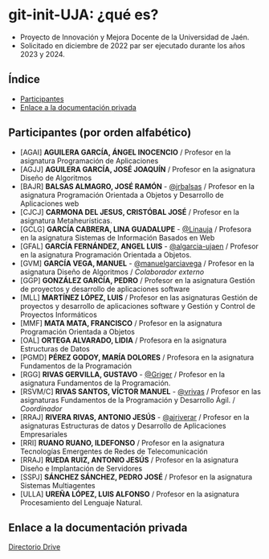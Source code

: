 # git-init-UJA: ¿qué es? <!--img src="./assets/img/git-init-uja-logo-transp.png" width="10%"-->
* Proyecto de Innovación y Mejora Docente de la Universidad de Jaén.
* Solicitado en diciembre de 2022 par ser ejecutado durante los años 2023 y 2024.

## Índice
* [Participantes](#participantes)
* [Enlace a la documentación privada](#enlace-a-la-documentación-privada)

## Participantes (por orden alfabético)

  * [AGAI]    **AGUILERA GARCÍA, ÁNGEL INOCENCIO** / Profesor en la asignatura Programación de Aplicaciones
  * [AGJJ]     **AGUILERA GARCÍA, JOSÉ JOAQUÍN** / Profesor en la asignatura Diseño de Algoritmos
  * [BAJR]    **BALSAS ALMAGRO, JOSÉ RAMÓN** - [@jrbalsas] / Profesor en la asignatura Programación Orientada a Objetos y Desarrollo de Aplicaciones web
  * [CJCJ]     **CARMONA DEL JESUS, CRISTÓBAL JOSÉ** / Profesor en la asignatura Metaheurísticas.
  * [GCLG]   **GARCÍA CABRERA, LINA GUADALUPE** - [@Linauja] / Profesora en la asignatura Sistemas de Información Basados en Web
  * [GFAL]    **GARCÍA FERNÁNDEZ, ANGEL LUIS** - [@algarcia-ujaen] /  Profesor en la asignatura Programación Orientada a Objetos.
  * [GVM] **GARCÍA VEGA, MANUEL** - [@manuelgarciavega] / Profesor en la asignatura Diseño de Algoritmos / _Colaborador externo_
  * [GGP]     **GONZÁLEZ GARCÍA, PEDRO** / Profesor en la asignatura Gestión de proyectos y desarrollo de aplicaciones software
  * [MLL]     **MARTÍNEZ LÓPEZ, LUIS** / Profesor en las asignaturas Gestión de proyectos y desarrollo de aplicaciones software y Gestión y Control de Proyectos Informáticos
  * [MMF]   **MATA MATA, FRANCISCO** / Profesor en la asignatura Programación Orientada a Objetos
  * [OAL]     **ORTEGA ALVARADO, LIDIA** / Profesora en la asignatura Estructuras de Datos
  * [PGMD] **PÉREZ GODOY, MARÍA DOLORES** / Profesora en la asignatura Fundamentos de la Programación
  * [RGG]    **RIVAS GERVILLA, GUSTAVO** - [@Griger] / Profesor en la asignatura Fundamentos de la Programación.
  * [RSVM/C]  **RIVAS SANTOS, VÍCTOR MANUEL** - [@vrivas] / Profesor en las asignaturas Fundamentos de la Programación y Desarrollo Ágil. / _Coordinador_
  * [RRAJ]   **RIVERA RIVAS, ANTONIO JESÚS** - [@ajriverar] / Profesor en la asignaturas Estructuras de datos y Desarrollo de Aplicaciones Empresariales
  * [RRI]      **RUANO RUANO, ILDEFONSO** / Profesor en la asignatura Tecnologías Emergentes de Redes de Telecomunicación
  * [RRAJ]    **RUEDA RUIZ, ANTONIO JESÚS** / Profesor en la asignatura Diseño e Implantación de Servidores
  * [SSPJ]     **SÁNCHEZ SÁNCHEZ, PEDRO JOSÉ** / Profesor en la asignatura Sistemas Multiagentes
  * [ULLA]   **UREÑA LÓPEZ, LUIS ALFONSO** / Profesor en la asignatura Procesamiento del Lenguaje Natural.

## Enlace a la documentación privada
[Directorio Drive]


<!-- Enlaces -->
[Directorio Drive]:https://drive.google.com/drive/folders/1BcbGfEnmX1BDdKohOmnzqn8ZdouvypE5?usp=share_link
[@jrbalsas]:https://github.com/jrbalsas
[@algarcia-ujaen]:https://github.com/algarcia-ujaen
[@Griger]:https://github.com/Griger
[@vrivas]:https://github.com/vrivas
[@ajriverar]:https://github.com/ajriverar
[@Linauja]:https://github.com/Linauja
[@manuelgarciavega]:https://github.com/manuelgarciavega


